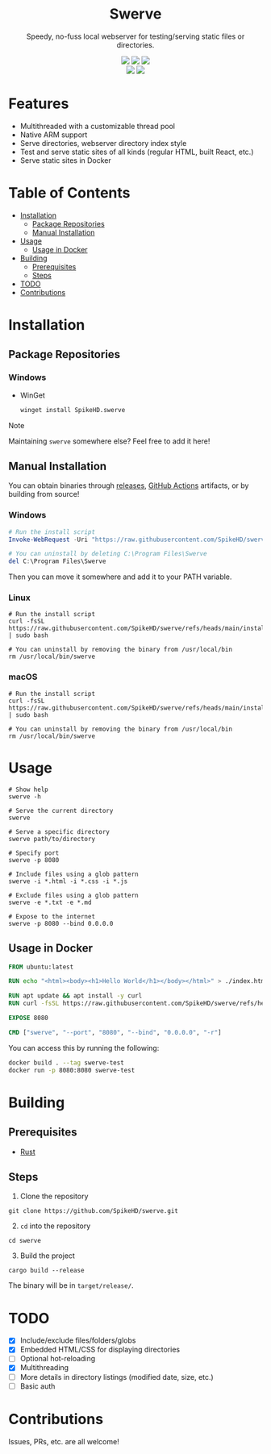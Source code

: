 <div align="center">
  <h1>Swerve</h1>
  <p>Speedy, no-fuss local webserver for testing/serving static files or directories.</p>
</div>

<div align="center">
  <img src="https://img.shields.io/github/actions/workflow/status/SpikeHD/swerve/build.yml" />
  <img src="https://img.shields.io/github/repo-size/SpikeHD/swerve" />
  <img src="https://img.shields.io/github/commit-activity/m/SpikeHD/swerve" />
</div>

<div align="center">
  <img src="https://img.shields.io/github/release-date/SpikeHD/swerve" />
  <img src="https://img.shields.io/github/stars/SpikeHD/swerve" />
</div>

# Features

* Multithreaded with a customizable thread pool
* Native ARM support
* Serve directories, webserver directory index style
* Test and serve static sites of all kinds (regular HTML, built React, etc.)
* Serve static sites in Docker

# Table of Contents
* [Installation](#installation)
  * [Package Repositories](#package-repositories)
  * [Manual Installation](#manual-installation)
* [Usage](#usage)
  * [Usage in Docker](#usage-in-docker)
* [Building](#building)
  * [Prerequisites](#prerequisites)
  * [Steps](#steps)
* [TODO](#todo)
* [Contributions](#contributions)

# Installation

## Package Repositories

### Windows

* WinGet
  ```sh
  winget install SpikeHD.swerve
  ```

> [!NOTE]
> Maintaining `swerve` somewhere else? Feel free to add it here!

## Manual Installation

You can obtain binaries through [releases](https://github.com/SpikeHD/swerve/releases/), [GitHub Actions](https://github.com/SpikeHD/swerve/actions?query=workflow%3Abuild) artifacts, or by building from source!

### Windows

```powershell
# Run the install script
Invoke-WebRequest -Uri "https://raw.githubusercontent.com/SpikeHD/swerve/refs/heads/main/install.ps1" -OutFile "$env:TEMP\install.ps1"; PowerShell -ExecutionPolicy Bypass -File "$env:TEMP\install.ps1"

# You can uninstall by deleting C:\Program Files\Swerve
del C:\Program Files\Swerve
```

Then you can move it somewhere and add it to your PATH variable.

### Linux

```shell
# Run the install script
curl -fsSL https://raw.githubusercontent.com/SpikeHD/swerve/refs/heads/main/install.sh | sudo bash

# You can uninstall by removing the binary from /usr/local/bin
rm /usr/local/bin/swerve
```

### macOS

```shell
# Run the install script
curl -fsSL https://raw.githubusercontent.com/SpikeHD/swerve/refs/heads/main/install.sh | sudo bash

# You can uninstall by removing the binary from /usr/local/bin
rm /usr/local/bin/swerve
```

# Usage

```shell
# Show help
swerve -h

# Serve the current directory
swerve

# Serve a specific directory
swerve path/to/directory

# Specify port
swerve -p 8080

# Include files using a glob pattern
swerve -i *.html -i *.css -i *.js

# Exclude files using a glob pattern
swerve -e *.txt -e *.md

# Expose to the internet
swerve -p 8080 --bind 0.0.0.0
```

## Usage in Docker

```dockerfile
FROM ubuntu:latest

RUN echo "<html><body><h1>Hello World</h1></body></html>" > ./index.html

RUN apt update && apt install -y curl
RUN curl -fsSL https://raw.githubusercontent.com/SpikeHD/swerve/refs/heads/main/install.sh | bash

EXPOSE 8080

CMD ["swerve", "--port", "8080", "--bind", "0.0.0.0", "-r"]
```

You can access this by running the following:
```sh
docker build . --tag swerve-test
docker run -p 8080:8080 swerve-test
```

# Building

## Prerequisites

* [Rust](https://www.rust-lang.org/tools/install)

## Steps

1. Clone the repository
  ```shell
  git clone https://github.com/SpikeHD/swerve.git
  ```
2. `cd` into the repository
  ```shell
  cd swerve
  ```
3. Build the project
  ```shell
  cargo build --release
  ```

The binary will be in `target/release/`.

# TODO

* [x] Include/exclude files/folders/globs
* [x] Embedded HTML/CSS for displaying directories
* [ ] Optional hot-reloading
* [x] Multithreading
* [ ] More details in directory listings (modified date, size, etc.)
* [ ] Basic auth

# Contributions

Issues, PRs, etc. are all welcome!
